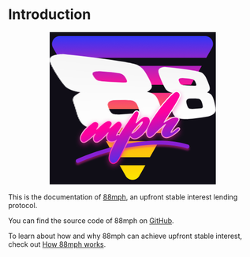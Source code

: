 # Introduction

<span style="display:block;text-align:center">![88mph-logo](img/88mph-logo-dark.png)</span>

This is the documentation of [88mph](https://88mph.app), an upfront stable interest lending protocol.

You can find the source code of 88mph on [GitHub](https://github.com/Bacon-labs).

To learn about how and why 88mph can achieve upfront stable interest, check out [How 88mph works](/howitworks).